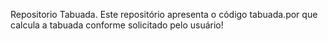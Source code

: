 Repositorio Tabuada.
Este repositório apresenta o código tabuada.por que calcula a tabuada conforme solicitado pelo usuário!
